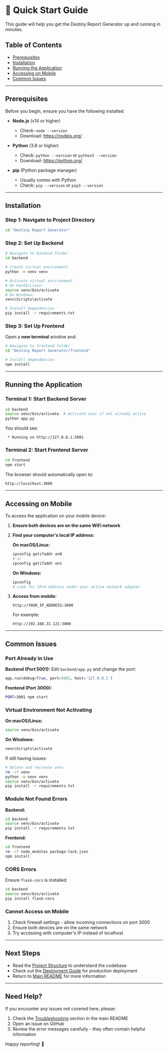 # 🚀 Quick Start Guide

This guide will help you get the Destiny Report Generator up and running in minutes.

## Table of Contents
- [Prerequisites](#prerequisites)
- [Installation](#installation)
- [Running the Application](#running-the-application)
- [Accessing on Mobile](#accessing-on-mobile)
- [Common Issues](#common-issues)

---

## Prerequisites

Before you begin, ensure you have the following installed:

- **Node.js** (v14 or higher)
  - Check: `node --version`
  - Download: https://nodejs.org/

- **Python** (3.8 or higher)
  - Check: `python --version` or `python3 --version`
  - Download: https://python.org/

- **pip** (Python package manager)
  - Usually comes with Python
  - Check: `pip --version` or `pip3 --version`

---

## Installation

### Step 1: Navigate to Project Directory

```bash
cd "Destiny Report Generator"
```

### Step 2: Set Up Backend

```bash
# Navigate to backend folder
cd backend

# Create virtual environment
python -m venv venv

# Activate virtual environment
# On macOS/Linux:
source venv/bin/activate
# On Windows:
venv\Scripts\activate

# Install dependencies
pip install -r requirements.txt
```

### Step 3: Set Up Frontend

Open a **new terminal** window and:

```bash
# Navigate to frontend folder
cd "Destiny Report Generator/frontend"

# Install dependencies
npm install
```

---

## Running the Application

### Terminal 1: Start Backend Server

```bash
cd backend
source venv/bin/activate  # Activate venv if not already active
python app.py
```

You should see:
```
 * Running on http://127.0.0.1:5001
```

### Terminal 2: Start Frontend Server

```bash
cd frontend
npm start
```

The browser should automatically open to:
```
http://localhost:3000
```

---

## Accessing on Mobile

To access the application on your mobile device:

1. **Ensure both devices are on the same WiFi network**

2. **Find your computer's local IP address:**

   **On macOS/Linux:**
   ```bash
   ipconfig getifaddr en0
   # or
   ipconfig getifaddr en1
   ```

   **On Windows:**
   ```bash
   ipconfig
   # Look for IPv4 Address under your active network adapter
   ```

3. **Access from mobile:**
   ```
   http://YOUR_IP_ADDRESS:3000
   ```

   For example:
   ```
   http://192.168.31.121:3000
   ```

---

## Common Issues

### Port Already in Use

**Backend (Port 5001):**
Edit `backend/app.py` and change the port:
```python
app.run(debug=True, port=5002, host='127.0.0.1')
```

**Frontend (Port 3000):**
```bash
PORT=3001 npm start
```

### Virtual Environment Not Activating

**On macOS/Linux:**
```bash
source venv/bin/activate
```

**On Windows:**
```bash
venv\Scripts\activate
```

If still having issues:
```bash
# Delete and recreate venv
rm -rf venv
python -m venv venv
source venv/bin/activate
pip install -r requirements.txt
```

### Module Not Found Errors

**Backend:**
```bash
cd backend
source venv/bin/activate
pip install -r requirements.txt
```

**Frontend:**
```bash
cd frontend
rm -rf node_modules package-lock.json
npm install
```

### CORS Errors

Ensure `flask-cors` is installed:
```bash
cd backend
source venv/bin/activate
pip install flask-cors
```

### Cannot Access on Mobile

1. Check firewall settings - allow incoming connections on port 3000
2. Ensure both devices are on the same network
3. Try accessing with computer's IP instead of localhost

---

## Next Steps

- Read the [Project Structure](PROJECT_STRUCTURE.md) to understand the codebase
- Check out the [Deployment Guide](DEPLOYMENT.md) for production deployment
- Return to [Main README](../README.md) for more information

---

## Need Help?

If you encounter any issues not covered here, please:
1. Check the [Troubleshooting](../README.md#-troubleshooting) section in the main README
2. Open an issue on GitHub
3. Review the error messages carefully - they often contain helpful information

Happy reporting! 🎉
